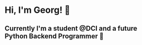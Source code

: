 # Hi, I'm Georg! :wave:

## Currently I'm a student @DCI and a future Python Backend Programmer :rocket: